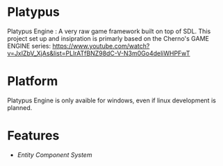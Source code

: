 # Platypus
Platypus Engine : A very raw game framework built on top of SDL.
This project set up and insipration is primarly based on the Cherno's GAME ENGINE series: https://www.youtube.com/watch?v=JxIZbV_XjAs&list=PLlrATfBNZ98dC-V-N3m0Go4deliWHPFwT


# Platform
Platypus Engine is only avaible for windows, even if linux development is planned.

# Features
- *Entity Component System*
